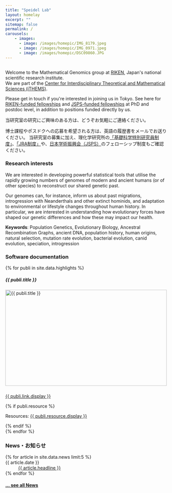 ```yaml
---
title: "Speidel Lab"
layout: homelay
excerpt: ""
sitemap: false
permalink: /
carousels:
    - images: 
      - image: /images/homepic/IMG_8179.jpeg
      - image: /images/homepic/IMG_0971.jpeg
      - image: /images/homepic/DSC09860.JPG
---
```


<!--<div class="col-12 clearfix">
<img src="{{ site.url }}{{ site.baseurl }}/images/homepic/PC081532.png" class="img-responsive" width="60%" style="float: center" />
</div>-->

<div class="col-xs-12" style="height:15px;"></div>

<div class="col-12 clearfix">
Welcome to the Mathematical Genomics group at <a href="https://www.riken.jp/en/" target="_blank" rel="noopener noreferrer">RIKEN</a>, Japan's national scientific research institute.<br/> 
We are part of the <a href="https://ithems.riken.jp/en" target="_blank" rel="noopener noreferrer">Center for Interdisciplinary Theoretical and Mathematical Sciences (iTHEMS)</a>. 

Please get in touch if you're interested in joining us in Tokyo. See here for <a href="https://www.riken.jp/en/careers/programs/index.html" target="_blank" rel="noopener noreferrer">RIKEN-funded fellowships</a> and <a href="https://www.jsps.go.jp/english/e-fellow/" target="_blank" rel="noopener noreferrer">JSPS-funded fellowships</a> at PhD and postdoc level, in addition to positions funded directly by us.<br/>

当研究室の研究にご興味のある方は、どうぞお気軽にご連絡ください。

博士課程やポスドクへの応募を希望される方は、英語の履歴書をメールでお送りください。
当研究室の募集に加え、理化学研究所の<a href="https://www.riken.jp/careers/programs/spdr/index.html" target="_blank" rel="noopener noreferrer">「基礎科学特別研究員制度」</a>、<a href = "https://www.riken.jp/careers/programs/jra/jra2025/index.html" target="_blank" rel="noopener noreferrer">「JRA制度」</a>や、<a href="https://www.jsps.go.jp/j-pd/pd_sin.html" target="_blank" rel="noopener noreferrer">日本学術振興会（JSPS）</a>のフェローシップ制度もご確認ください。

<h3> Research interests </h3>
We are interested in developing powerful statistical tools that utilise the rapidly growing numbers of genomes of modern and ancient humans (or of other species) to reconstruct our shared genetic past. 

Our genomes can, for instance, inform us about past migrations, introgression with Neanderthals and other extinct hominids, and adaptation to environmental or lifestyle changes throughout human history. In particular, we are interested in understanding how evolutionary forces have shaped our genetic differences and how these may impact our health.

<b>Keywords</b>: Population Genetics, Evolutionary Biology, Ancestral Recombination Graphs, ancient DNA, population history, human origins, natural selection, mutation rate evolution, bacterial evolution, canid evolution, speciation, introgression

<h3> Software documentation </h3>

<div class="col-8 clearfix">
<div class="row">
{% for publi in site.data.highlights %}
<div class="col-md-4 mb-4">
<h5 style="font-weight: bold;">{{ publi.title }}</h5>
<a href="{{ publi.paperurl }}" target="_blank" rel="noopener noreferrer">
<img src="{{ site.url }}{{ site.baseurl }}/images/paperpic/{{ publi.image }}"
style="width: 100%; height: 300px; object-fit: contain; margin-bottom: 10px;"
alt="{{ publi.title }}" />
</a>
<p><a href="{{ publi.link.url }}" target="_blank" rel="noopener noreferrer">{{ publi.link.display }}</a></p>
{% if publi.resource %}
<p>Resources: <a href="{{ publi.resource.url }}" target="_blank" rel="noopener noreferrer">{{ publi.resource.display }}</a></p>
{% endif %}


</div>
{% endfor %}
</div>
</div>

<h3>News・お知らせ</h3>

<dl class="dl-horizontal">
{% for article in site.data.news limit:5 %}
<dt>{{ article.date }}</dt>
<dd> <a href="{{article.link}}" target="_blank" rel="noopener noreferrer">{{ article.headline }}</a> 
</dd>
{% endfor %}
</dl>
<h4><a href="{{ site.url }}{{ site.baseurl }}/allnews.html">... see all News</a></h4>

